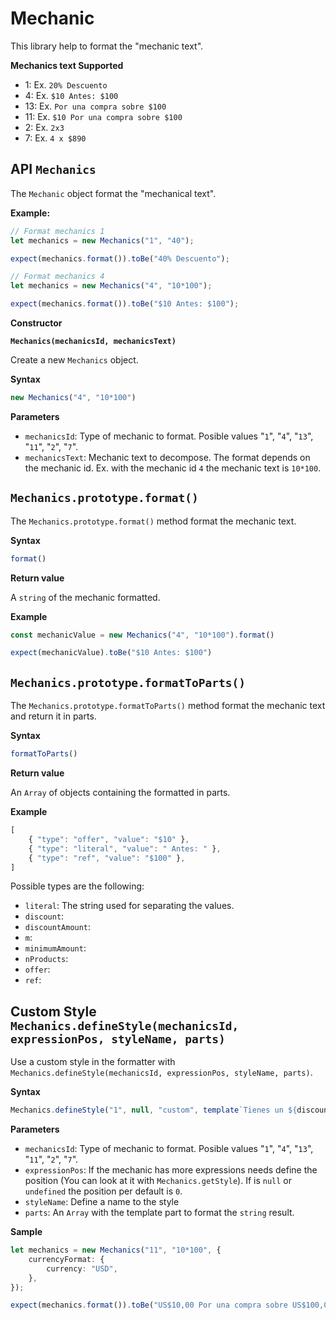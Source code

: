 # Mechanic

This library help to format the "mechanic text".

**Mechanics text Supported**

- 1: Ex. `20% Descuento`
- 4: Ex. `$10 Antes: $100`
- 13: Ex. `Por una compra sobre $100`
- 11: Ex. `$10 Por una compra sobre $100`
- 2: Ex. `2x3`
- 7: Ex. `4 x $890`


## API `Mechanics`

The `Mechanic` object format the "mechanical text".

**Example:**

```ts
// Format mechanics 1
let mechanics = new Mechanics("1", "40");

expect(mechanics.format()).toBe("40% Descuento");

// Format mechanics 4
let mechanics = new Mechanics("4", "10*100");

expect(mechanics.format()).toBe("$10 Antes: $100");
```

**Constructor** 

**``Mechanics(mechanicsId, mechanicsText)``**

Create a new `Mechanics` object.

**Syntax**

```ts
new Mechanics("4", "10*100")
```

**Parameters**

- `mechanicsId`: Type of mechanic to format. Posible values "`1`", "`4`", "`13`", "`11`", "`2`", "`7`".
- `mechanicsText`: Mechanic text to decompose. The format depends on the mechanic id. Ex. with the mechanic id `4` the mechanic text is `10*100`.


## `Mechanics.prototype.format()`

The `Mechanics.prototype.format()` method format the mechanic text.

**Syntax**

```ts
format()
```

**Return value**

A `string` of the mechanic formatted.

**Example**

```ts
const mechanicValue = new Mechanics("4", "10*100").format()

expect(mechanicValue).toBe("$10 Antes: $100")
```


## `Mechanics.prototype.formatToParts()`

The `Mechanics.prototype.formatToParts()` method format the mechanic text and return it in parts.

**Syntax**

```ts
formatToParts()
```

**Return value**

An `Array` of objects containing the formatted in parts. 

**Example**

```ts
[
    { "type": "offer", "value": "$10" },
    { "type": "literal", "value": " Antes: " },
    { "type": "ref", "value": "$100" },
]
```

Possible types are the following:

- `literal`: The string used for separating the values.
- `discount`:
- `discountAmount`:
- `m`:
- `minimumAmount`:
- `nProducts`:
- `offer`:
- `ref`:


## Custom Style `Mechanics.defineStyle(mechanicsId, expressionPos, styleName, parts)`

Use a custom style in the formatter with `Mechanics.defineStyle(mechanicsId, expressionPos, styleName, parts)`.

**Syntax**

```ts
Mechanics.defineStyle("1", null, "custom", template`Tienes un ${discount} de descuento`)
```

**Parameters**

- `mechanicsId`: Type of mechanic to format. Posible values "`1`", "`4`", "`13`", "`11`", "`2`", "`7`".
- `expressionPos`: If the mechanic has more expressions needs define the position (You can look at it with `Mechanics.getStyle`). If is `null` or `undefined` the position per default is `0`.
- `styleName`: Define a name to the style
- `parts`: An `Array` with the template part to format the `string` result.


**Sample**

```ts
let mechanics = new Mechanics("11", "10*100", {
    currencyFormat: {
        currency: "USD",
    },
});

expect(mechanics.format()).toBe("US$10,00 Por una compra sobre US$100,00");
```

